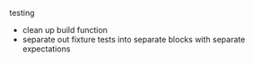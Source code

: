 testing
- clean up build function
- separate out fixture tests into separate blocks with separate expectations
